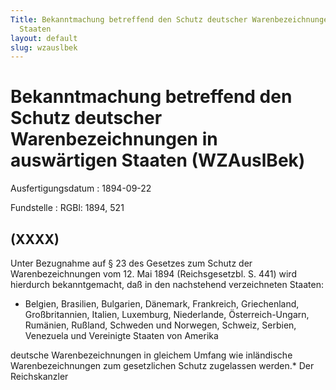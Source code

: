 ```yaml
---
Title: Bekanntmachung betreffend den Schutz deutscher Warenbezeichnungen in auswärtigen
  Staaten
layout: default
slug: wzauslbek
---
```


# Bekanntmachung betreffend den Schutz deutscher Warenbezeichnungen in auswärtigen Staaten (WZAuslBek)

Ausfertigungsdatum
:   1894-09-22

Fundstelle
:   RGBl: 1894, 521



## (XXXX)

Unter Bezugnahme auf § 23 des Gesetzes zum Schutz der
Warenbezeichnungen vom 12. Mai 1894 (Reichsgesetzbl. S. 441) wird
hierdurch bekanntgemacht, daß in den nachstehend verzeichneten
Staaten:

*   Belgien, Brasilien, Bulgarien, Dänemark, Frankreich, Griechenland,
    Großbritannien, Italien, Luxemburg, Niederlande, Österreich-Ungarn,
    Rumänien, Rußland, Schweden und Norwegen, Schweiz, Serbien, Venezuela
    und Vereinigte Staaten von Amerika



deutsche Warenbezeichnungen in gleichem Umfang wie inländische
Warenbezeichnungen zum gesetzlichen Schutz zugelassen werden.\*
Der Reichskanzler

